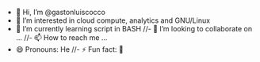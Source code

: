 - 👋 Hi, I’m @gastonluiscocco
- 👀 I’m interested in cloud compute, analytics and GNU/Linux
- 🌱 I’m currently learning script in BASH
//- 💞️ I’m looking to collaborate on ...
//- 📫 How to reach me ...
- 😄 Pronouns: He
//- ⚡ Fun fact: 📸 

<!---
gastonluiscocco/gastonluiscocco is a ✨ special ✨ repository because its `README.md` (this file) appears on your GitHub profile.
You can click the Preview link to take a look at your changes.
--->
